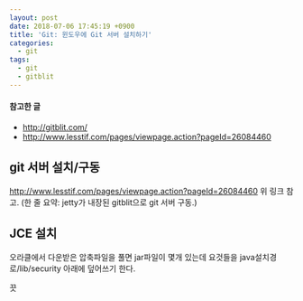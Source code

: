 ```yaml
---
layout: post
date: 2018-07-06 17:45:19 +0900
title: 'Git: 윈도우에 Git 서버 설치하기'
categories:
  - git
tags:
  - git
  - gitblit
---
```


#### 참고한 글
- http://gitblit.com/
- http://www.lesstif.com/pages/viewpage.action?pageId=26084460

## git 서버 설치/구동
http://www.lesstif.com/pages/viewpage.action?pageId=26084460
위 링크 참고. (한 줄 요약: jetty가 내장된 gitblit으로 git 서버 구동.)

## JCE 설치
오라클에서 다운받은 압축파일을 풀면 jar파일이 몇개 있는데 요것들을 java설치경로/lib/security 아래에 덮어쓰기 한다.

끗
